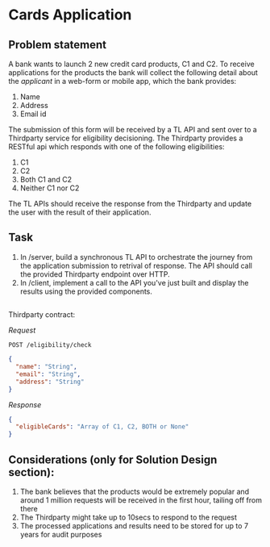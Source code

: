 # Cards Application

## Problem statement

A bank wants to launch 2 new credit card products, C1 and C2. To receive applications for the products the bank will collect the following detail about the _applicant_ in a web-form or mobile app, which the bank provides:

1. Name
2. Address
3. Email id

The submission of this form will be received by a TL API and sent over to a Thirdparty service for eligibility decisioning. The Thirdparty provides a RESTful api which responds with one of the following eligibilities:

1. C1
2. C2
3. Both C1 and C2
4. Neither C1 nor C2

The TL APIs should receive the response from the Thirdparty and update the user with the result of their application.

## Task

1. In /server, build a synchronous TL API to orchestrate the journey from the application submission to retrival of response. The API should call the provided Thirdparty endpoint over HTTP.
2. In /client, implement a call to the API you've just built and display the results using the provided components.

##

Thirdparty contract:

_Request_

```
POST /eligibility/check
```

```json
{
  "name": "String",
  "email": "String",
  "address": "String"
}
```

_Response_

```json
{
  "eligibleCards": "Array of C1, C2, BOTH or None"
}
```

## Considerations (only for Solution Design section):

1. The bank believes that the products would be extremely popular and around 1 million requests will be received in the first hour, tailing off from there
2. The Thirdparty might take up to 10secs to respond to the request
3. The processed applications and results need to be stored for up to 7 years for audit purposes
